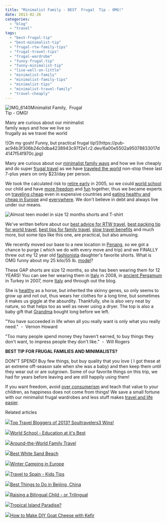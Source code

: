 ```yaml
---
title: "Minimalist Family - BEST  Frugal  Tip - OMG!"
date: 2013-02-26
categories: 
  - "blog"
  - "travel"
tags: 
  - "best-frugal-tip"
  - "best-minimalist-tip"
  - "frugal-rtw-family-tips"
  - "frugal-travel-tips"
  - "frugal-wardrobe"
  - "funny-frugal-tip"
  - "funny-minimalist-tip"
  - "live-well-on-little"
  - "minimalist-family"
  - "minimalist-family-tips"
  - "minimalist-tips"
  - "minimalist-travel-family"
  - "travel-cheaply"
---
```


![IMG_6140](https://pub-ac94b3f306b24c0dba4238943c97f2e1.r2.dev/6a00e5502a95078833017c3718ba41970b.jpg)Minimalist Family,  Frugal   
Tip - OMG!  
  
Many are curious about our minimalist  
family ways and how we live so  
frugally as we travel the world

<!--more--> ![Oh my gosh! Funny, but practical frugal tip!](https://pub-ac94b3f306b24c0dba4238943c97f2e1.r2.dev/6a00e5502a95078833017d4147f54f970c.jpg)  
  
Many are curious about our [minimalist family ways](http://soultravelers3new.local/2011/08/minimalist-living-family-travel-lifestyle-books.html "minimalist family") and how we live cheaply and do super [frugal travel](http://soultravelers3new.local/2010/02/new-york-times-qa-with-soultravelers3-on-frugal-traveler-nomadic-family-traveler-jeanne-dee.html "frugal travel ") as we have [traveled the world](http://soultravelers3new.local/2012/12/around-the-world-family-travel.html "travel the world") non-stop these last 7-plus years on only $23/day per person.  
  
We took the calculated risk to [retire early](http://soultravelers3new.local/2010/06/early-retirement-perpetual-travel-radical-early-retirement-with-kids-rtw-family-travel-multiyear.html "retire early and travel") in 2005, so we could [world school](http://soultravelers3new.local/2013/01/world-school-education-at-its-best-.html "world school education ") our child and have [more freedom](http://soultravelers3new.local/2012/05/advice-to-college-grads-from-a-world-traveler.html "advice to college graduates") and [fun](http://soultravelers3new.local/2011/07/what-our-nomadic-travel-lifestyle-looks-like-family-fun.html "family travel fun") together, thus we became experts on [traveling cheap](http://soultravelers3new.local/2010/11/bora-bora-on-a-cheap-budget-travel-tahiti-moorea-and-french-polynesia.html "traveling cheap bora bora") even in expensive countries and [eating healthy and cheap in Europe](http://soultravelers3new.local/2008/09/how-to-eat-heal.html "eating healthy and cheap in Europe") and [everywhere](http://soultravelers3new.local/food_and_drink/ "food and drink around the world"). We don't believe in debt and always live under our means.  
  
![Almost teen model in size 12 months shorts and T-shirt](https://pub-ac94b3f306b24c0dba4238943c97f2e1.r2.dev/6a00e5502a95078833017d4147f629970c.jpg)  
  
We've written before about our [best advice for RTW travel](http://soultravelers3new.local/2012/12/-around-the-world-travel-best-advice.html "best advice for RTW travel"), [best packing tip for world travel](http://soultravelers3new.local/2012/08/best-packing-tip-for-world-travel.html "best packing tip"), [best tips for family travel](ww.soultravelers3.com/2010/02/15-best-tips-for-family-friendly-travel-airplanes-airports-vacation-roadtrips-long-term-family-trave.html "best tips for family travel"), [slow travel benefits](http://soultravelers3new.local/2011/11/slow-travel.html "slow travel benefits") and much more, but some tips like this one, are practical, but also amusing.  
  
We recently moved our base to a new location in [Penang](http://soultravelers3new.local/2011/01/tropical-winter-home-in-penang-malaysia-location-indenpendent-digital-nomad-long-term-travel-tips-.html "Penang travel tips"), so we got a chance to purge ( which we do with every move and trip) and we FINALLY threw out my 12 year old [fashionista](http://soultravelers3new.local/2009/05/how-to-be-a-world-traveling-fashionista.html "fashionista world traveler") daughter's favorite shorts. What is OMG funny about my 25 kilo/55 lb. [model](http://soultravelers3new.local/2013/01/how-my-almost-teen-became-a-model-.html "teen model")?  
  
These GAP shorts are size 12 months, so she has been wearing them for 12 YEARS! You can see her wearing them in [Italy](http://soultravelers3new.local/2010/06/family-travel-italy-verona-farm-stay-agritourismo-romeo-juliet-arena-opera.html "Italy vacation verona") in 2008, in [ancient Pergamum](http://soultravelers3new.local/2007/07/ancient-pergamu.html#more "ancient pergamum - Turkey travel") in Turkey in 2007, more [Italy](http://soultravelers3new.local/2012/10/italy-dont-miss-romantic-verona-and-the-opera-.html "italy travel - verona opera") and through out the blog.  
  
She is [healthy](http://soultravelers3new.local/health-and-travel/ "health and travel") as a horse, but inherited the skinny genes, so only seems to grow up and not out, thus wears her clothes for a long time, but sometimes it makes us giggle at the absurdity. Thankfully, she is also very neat by nature, so that helps too as well as never using a dryer. The top is also a baby gift that [Grandma](http://soultravelers3new.local/2011/01/traveling-with-grandma-3-generation-travel.html "traveling with grandma") bought long before we left.  
  
"You have succeeded in life when all you really want is only what you really need."  -  Vernon Howard  
  
"Too many people spend money they haven't earned, to buy things they don't want, to impress people they don't like."  -  Will Rogers  
  
  
**BEST TIP FOR FRUGAL FAMILIES AND MINIMALISTS?**  
  
DON"T SPEND! Buy few things, but buy quality that you love ( I got these at an extreme off-season sale when she was a baby) and then keep them until they wear out or are outgrown. Some of our favorite things on this trip, we had for years before leaving and are still happily using them!  
  
If you want freedom, avoid [over consumerism](http://soultravelers3new.local/2011/08/reverse-culture-shock-usa-over-consumerism.html "over consumerism") and teach that value to your children, as happiness does not come from things! We save a small fortune with our minimalist frugal wardrobes and less stuff makes [travel and life easier](http://soultravelers3new.local/2011/08/how-to-prevent-travel-burnout.html%20 "easy RTW travel - avoid burn out").  
  
  

Related articles

[![](http://i.zemanta.com/135568483_80_80.jpg)](http://soultravelers3new.local/2013/01/top-travel-bloggers-of-2013-soultravelers3-wins-.html)[Top Travel Bloggers of 2013? Soultravelers3 Wins!](http://soultravelers3new.local/2013/01/top-travel-bloggers-of-2013-soultravelers3-wins-.html)

[![](http://i.zemanta.com/138225478_80_80.jpg)](http://soultravelers3new.local/2013/01/world-school-education-at-its-best-.html)[World School - Education at it's Best](http://soultravelers3new.local/2013/01/world-school-education-at-its-best-.html)

[![](http://i.zemanta.com/134800869_80_80.jpg)](http://soultravelers3new.local/2012/12/around-the-world-family-travel.html)[Around-the-World Family Travel](http://soultravelers3new.local/2012/12/around-the-world-family-travel.html)

[![](http://i.zemanta.com/135775485_80_80.jpg)](http://soultravelers3new.local/2013/01/best-white-sand-beach-.html)[Best White Sand Beach](http://soultravelers3new.local/2013/01/best-white-sand-beach-.html)

[![](http://i.zemanta.com/146676524_80_80.jpg)](http://soultravelers3new.local/2013/02/winter-camping-in-europe.html)[Winter Camping in Europe](http://soultravelers3new.local/2013/02/winter-camping-in-europe.html)

[![](http://i.zemanta.com/141156810_80_80.jpg)](http://soultravelers3new.local/2013/01/travel-to-spain-kids-tips.html)[Travel to Spain - Kids Tips](http://soultravelers3new.local/2013/01/travel-to-spain-kids-tips.html)

[![](http://i.zemanta.com/136588189_80_80.jpg)](http://soultravelers3new.local/2013/01/best-things-to-do-in-beijing-china-.html)[Best Things to Do in Beijing, China](http://soultravelers3new.local/2013/01/best-things-to-do-in-beijing-china-.html)

[![](http://i.zemanta.com/137126168_80_80.jpg)](http://soultravelers3new.local/2013/01/raising-a-bilingual-child-or-trilingual.html)[Raising a Bilingual Child - or Trilingual](http://soultravelers3new.local/2013/01/raising-a-bilingual-child-or-trilingual.html)

[![](http://i.zemanta.com/141946037_80_80.jpg)](http://soultravelers3new.local/2013/01/tropical-island-paradise.html)[Tropical Island Paradise?](http://soultravelers3new.local/2013/01/tropical-island-paradise.html)

[![](http://i.zemanta.com/143441271_80_80.jpg)](http://soultravelers3new.local/2013/02/how-to-make-diy-goat-cheese-with-kefir.html)[How to Make DIY Goat Cheese with Kefir](http://soultravelers3new.local/2013/02/how-to-make-diy-goat-cheese-with-kefir.html)
